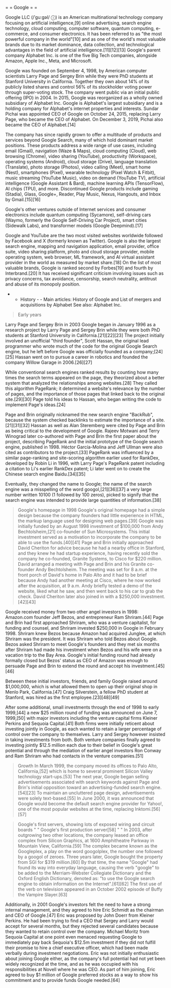 = = Google = =

Google LLC (/ˈɡuːɡəl/ ⓘ) is an American multinational technology company focusing on artificial intelligence,[9] online advertising, search engine technology, cloud computing, computer software, quantum computing, e-commerce, and consumer electronics. It has been referred to as "the most powerful company in the world"[10] and as one of the world's most valuable brands due to its market dominance, data collection, and technological advantages in the field of artificial intelligence.[11][12][13] Google's parent company Alphabet Inc. is one of the five Big Tech companies, alongside Amazon, Apple Inc., Meta, and Microsoft.

Google was founded on September 4, 1998, by American computer scientists Larry Page and Sergey Brin while they were PhD students at Stanford University in California. Together they own about 14% of its publicly listed shares and control 56% of its stockholder voting power through super-voting stock. The company went public via an initial public offering (IPO) in 2004. In 2015, Google was reorganized as a wholly owned subsidiary of Alphabet Inc. Google is Alphabet's largest subsidiary and is a holding company for Alphabet's internet properties and interests. Sundar Pichai was appointed CEO of Google on October 24, 2015, replacing Larry Page, who became the CEO of Alphabet. On December 3, 2019, Pichai also became the CEO of Alphabet.[14]

The company has since rapidly grown to offer a multitude of products and services beyond Google Search, many of which hold dominant market positions. These products address a wide range of use cases, including email (Gmail), navigation (Waze & Maps), cloud computing (Cloud), web browsing (Chrome), video sharing (YouTube), productivity (Workspace), operating systems (Android), cloud storage (Drive), language translation (Translate), photo storage (Photos), video calling (Meet), smart home (Nest), smartphones (Pixel), wearable technology (Pixel Watch & Fitbit), music streaming (YouTube Music), video on demand (YouTube TV), artificial intelligence (Google Assistant & Bard), machine learning APIs (TensorFlow), AI chips (TPU), and more. Discontinued Google products include gaming (Stadia), Glass, Google+, Reader, Play Music, Nexus, Hangouts, and Inbox by Gmail.[15][16]

Google's other ventures outside of Internet services and consumer electronics include quantum computing (Sycamore), self-driving cars (Waymo, formerly the Google Self-Driving Car Project), smart cities (Sidewalk Labs), and transformer models (Google Deepmind).[17]

Google and YouTube are the two most visited websites worldwide followed by Facebook and X (formerly known as Twitter). Google is also the largest search engine, mapping and navigation application, email provider, office suite, video sharing platform, photo and cloud storage provider, mobile operating system, web browser, ML framework, and AI virtual assistant provider in the world as measured by market share.[18] On the list of most valuable brands, Google is ranked second by Forbes[19] and fourth by Interbrand.[20] It has received significant criticism involving issues such as privacy concerns, tax avoidance, censorship, search neutrality, antitrust and abuse of its monopoly position.

- - History - -
Main articles: History of Google and List of mergers and acquisitions by Alphabet
See also: Alphabet Inc. 

> Early years

Larry Page and Sergey Brin in 2003
Google began in January 1996 as a research project by Larry Page and Sergey Brin while they were both PhD students at Stanford University in California.[21][22][23] The project initially involved an unofficial "third founder", Scott Hassan, the original lead programmer who wrote much of the code for the original Google Search engine, but he left before Google was officially founded as a company;[24][25] Hassan went on to pursue a career in robotics and founded the company Willow Garage in 2006.[26][27]

While conventional search engines ranked results by counting how many times the search terms appeared on the page, they theorized about a better system that analyzed the relationships among websites.[28] They called this algorithm PageRank; it determined a website's relevance by the number of pages, and the importance of those pages that linked back to the original site.[29][30] Page told his ideas to Hassan, who began writing the code to implement Page's ideas.[24]

Page and Brin originally nicknamed the new search engine "BackRub", because the system checked backlinks to estimate the importance of a site.[21][31][32] Hassan as well as Alan Steremberg were cited by Page and Brin as being critical to the development of Google. Rajeev Motwani and Terry Winograd later co-authored with Page and Brin the first paper about the project, describing PageRank and the initial prototype of the Google search engine, published in 1998. Héctor García-Molina and Jeff Ullman were also cited as contributors to the project.[33] PageRank was influenced by a similar page-ranking and site-scoring algorithm earlier used for RankDex, developed by Robin Li in 1996, with Larry Page's PageRank patent including a citation to Li's earlier RankDex patent; Li later went on to create the Chinese search engine Baidu.[34][35]

Eventually, they changed the name to Google; the name of the search engine was a misspelling of the word googol,[21][36][37] a very large number written 10100 (1 followed by 100 zeros), picked to signify that the search engine was intended to provide large quantities of information.[38]

> Google's homepage in 1998
Google's original homepage had a simple design because the company founders had little experience in HTML, the markup language used for designing web pages.[39]
Google was initially funded by an August 1998 investment of $100,000 from Andy Bechtolsheim,[21] co-founder of Sun Microsystems. This initial investment served as a motivation to incorporate the company to be able to use the funds.[40][41] Page and Brin initially approached David Cheriton for advice because he had a nearby office in Stanford, and they knew he had startup experience, having recently sold the company he co-founded, Granite Systems, to Cisco for $220 million. David arranged a meeting with Page and Brin and his Granite co-founder Andy Bechtolsheim. The meeting was set for 8 a.m. at the front porch of David's home in Palo Alto and it had to be brief because Andy had another meeting at Cisco, where he now worked after the acquisition, at 9 a.m. Andy briefly tested a demo of the website, liked what he saw, and then went back to his car to grab the check. David Cheriton later also joined in with a $250,000 investment.[42][43]

Google received money from two other angel investors in 1998: Amazon.com founder Jeff Bezos, and entrepreneur Ram Shriram.[44] Page and Brin had first approached Shriram, who was a venture capitalist, for funding and counsel, and Shriram invested $250,000 in Google in February 1998. Shriram knew Bezos because Amazon had acquired Junglee, at which Shriram was the president. It was Shriram who told Bezos about Google. Bezos asked Shriram to meet Google's founders and they met six months after Shriram had made his investment when Bezos and his wife were on a vacation trip to the Bay Area. Google's initial funding round had already formally closed but Bezos' status as CEO of Amazon was enough to persuade Page and Brin to extend the round and accept his investment.[45][46]

Between these initial investors, friends, and family Google raised around $1,000,000, which is what allowed them to open up their original shop in Menlo Park, California.[47] Craig Silverstein, a fellow PhD student at Stanford, was hired as the first employee.[23][48][49]

After some additional, small investments through the end of 1998 to early 1999,[44] a new $25 million round of funding was announced on June 7, 1999,[50] with major investors including the venture capital firms Kleiner Perkins and Sequoia Capital.[41] Both firms were initially reticent about investing jointly in Google, as each wanted to retain a larger percentage of control over the company to themselves. Larry and Sergey however insisted in taking investments from both. Both venture companies finally agreed to investing jointly $12.5 million each due to their belief in Google's great potential and through the mediation of earlier angel investors Ron Conway and Ram Shriram who had contacts in the venture companies.[51]

> Growth
In March 1999, the company moved its offices to Palo Alto, California,[52] which is home to several prominent Silicon Valley technology start-ups.[53] The next year, Google began selling advertisements associated with search keywords against Page and Brin's initial opposition toward an advertising-funded search engine.[54][23] To maintain an uncluttered page design, advertisements were solely text-based.[55] In June 2000, it was announced that Google would become the default search engine provider for Yahoo!, one of the most popular websites at the time, replacing Inktomi.[56][57]

> Google's first servers, showing lots of exposed wiring and circuit boards
" " Google's first production server[58] " "
In 2003, after outgrowing two other locations, the company leased an office complex from Silicon Graphics, at 1600 Amphitheatre Parkway in Mountain View, California.[59] The complex became known as the Googleplex, a play on the word googolplex, the number one followed by a googol of zeroes. Three years later, Google bought the property from SGI for $319 million.[60] By that time, the name "Google" had found its way into everyday language, causing the verb "google" to be added to the Merriam-Webster Collegiate Dictionary and the Oxford English Dictionary, denoted as: "to use the Google search engine to obtain information on the Internet".[61][62] The first use of the verb on television appeared in an October 2002 episode of Buffy the Vampire Slayer.[63]

Additionally, in 2001 Google's investors felt the need to have a strong internal management, and they agreed to hire Eric Schmidt as the chairman and CEO of Google.[47] Eric was proposed by John Doerr from Kleiner Perkins. He had been trying to find a CEO that Sergey and Larry would accept for several months, but they rejected several candidates because they wanted to retain control over the company. Michael Moritz from Sequoia Capital at one point even menaced requesting Google to immediately pay back Sequoia's $12.5m investment if they did not fulfill their promise to hire a chief executive officer, which had been made verbally during investment negotiations. Eric was not initially enthusiastic about joining Google either, as the company's full potential had not yet been widely recognized at the time, and as he was occupied with his responsibilities at Novell where he was CEO. As part of him joining, Eric agreed to buy $1 million of Google preferred stocks as a way to show his commitment and to provide funds Google needed.[64]